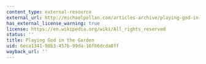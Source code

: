 ```yaml
---
content_type: external-resource
external_url: http://michaelpollan.com/articles-archive/playing-god-in-the-garden/
has_external_license_warning: true
license: https://en.wikipedia.org/wiki/All_rights_reserved
status: ''
title: Playing God in the Garden
uid: 6eca1341-98b3-457b-99da-16f66dcda8ff
wayback_url: ''
---
```

